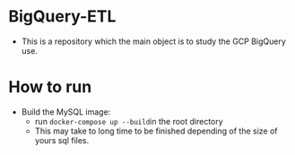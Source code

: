 # BigQuery-ETL
- This is a repository which the main object is to study the GCP BigQuery use.


# How to run
- Build the MySQL image:
    - run `docker-compose up --build`in the root directory
    - This may take to long time to be finished depending of the size of yours sql files.
